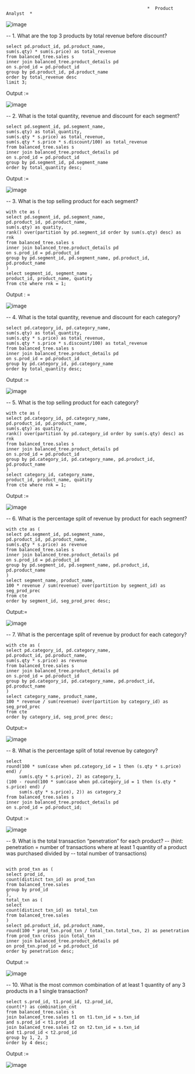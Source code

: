                                                           *  Product Analyst  *
                                                          
![image](https://github.com/VishalNimbolkar/8weeksqlchallenge/assets/80448632/c5d014b0-f851-4daa-99a0-5e42bb6d34ca)



-- 1. What are the top 3 products by total revenue before discount?
```
select pd.product_id, pd.product_name,
sum(s.qty) * sum(s.price) as total_revenue
from balanced_tree.sales s
inner join balanced_tree.product_details pd
on s.prod_id = pd.product_id
group by pd.product_id, pd.product_name
order by total_revenue desc
limit 3;
```

Output := 


![image](https://github.com/VishalNimbolkar/8weeksqlchallenge/assets/80448632/29b41d89-4772-4f64-8c15-c32ff78a8d7e)



-- 2. What is the total quantity, revenue and discount for each segment?
```
select pd.segment_id, pd.segment_name,
sum(s.qty) as total_quantity,
sum(s.qty * s.price) as total_revenue,
sum(s.qty * s.price * s.discount/100) as total_revenue
from balanced_tree.sales s
inner join balanced_tree.product_details pd
on s.prod_id = pd.product_id
group by pd.segment_id, pd.segment_name
order by total_quantity desc;
```

Output := 

![image](https://github.com/VishalNimbolkar/8weeksqlchallenge/assets/80448632/aa9df03d-c721-4b3f-8c7a-77079434ba69)


-- 3. What is the top selling product for each segment?
```
with cte as (
select pd.segment_id, pd.segment_name,
pd.product_id, pd.product_name,
sum(s.qty) as quatity,
rank() over(partition by pd.segment_id order by sum(s.qty) desc) as rnk
from balanced_tree.sales s
inner join balanced_tree.product_details pd
on s.prod_id = pd.product_id
group by pd.segment_id, pd.segment_name, pd.product_id, pd.product_name
)
select segment_id, segment_name , 
product_id, product_name, quatity
from cte where rnk = 1;
```
Output : = 

![image](https://github.com/VishalNimbolkar/8weeksqlchallenge/assets/80448632/e0d2738c-e928-4795-981b-9a96f07fe510)


-- 4. What is the total quantity, revenue and discount for each category?
```
select pd.category_id, pd.category_name,
sum(s.qty) as total_quantity,
sum(s.qty * s.price) as total_revenue,
sum(s.qty * s.price * s.discount/100) as total_revenue
from balanced_tree.sales s
inner join balanced_tree.product_details pd
on s.prod_id = pd.product_id
group by pd.category_id, pd.category_name
order by total_quantity desc;
```

Output := 

![image](https://github.com/VishalNimbolkar/8weeksqlchallenge/assets/80448632/3981f118-f942-4202-9e2d-517767d3af23)



-- 5. What is the top selling product for each category?
```
with cte as (
select pd.category_id, pd.category_name,
pd.product_id, pd.product_name,
sum(s.qty) as quatity,
rank() over(partition by pd.category_id order by sum(s.qty) desc) as rnk
from balanced_tree.sales s
inner join balanced_tree.product_details pd
on s.prod_id = pd.product_id
group by pd.category_id, pd.category_name, pd.product_id, pd.product_name
)
select category_id, category_name, 
product_id, product_name, quatity
from cte where rnk = 1;
```
Output := 

![image](https://github.com/VishalNimbolkar/8weeksqlchallenge/assets/80448632/137bb049-d011-40cd-9c14-e11f0aef0b7b)



-- 6. What is the percentage split of revenue by product for each segment?
```
with cte as (
select pd.segment_id, pd.segment_name,
pd.product_id, pd.product_name,
sum(s.qty * s.price) as revenue
from balanced_tree.sales s
inner join balanced_tree.product_details pd
on s.prod_id = pd.product_id
group by pd.segment_id, pd.segment_name, pd.product_id, pd.product_name
)
select segment_name, product_name,
100 * revenue / sum(revenue) over(partition by segment_id) as seg_prod_prec
from cte
order by segment_id, seg_prod_prec desc;
```
Output:= 

![image](https://github.com/VishalNimbolkar/8weeksqlchallenge/assets/80448632/f42412d4-4e4b-4ba7-ab09-d51f78b2ea8d)


-- 7. What is the percentage split of revenue by product for each category?
```
with cte as (
select pd.category_id, pd.category_name,
pd.product_id, pd.product_name,
sum(s.qty * s.price) as revenue
from balanced_tree.sales s
inner join balanced_tree.product_details pd
on s.prod_id = pd.product_id
group by pd.category_id, pd.category_name, pd.product_id, pd.product_name
)
select category_name, product_name,
100 * revenue / sum(revenue) over(partition by category_id) as seg_prod_prec
from cte
order by category_id, seg_prod_prec desc;
```

Output:= 

![image](https://github.com/VishalNimbolkar/8weeksqlchallenge/assets/80448632/11d0f005-bdca-4cad-b674-d6f71a2ce2ad)


-- 8. What is the percentage split of total revenue by category?
```
select 
round(100 * sum(case when pd.category_id = 1 then (s.qty * s.price) end) /
	 sum(s.qty * s.price), 2) as category_1,
(100 - round(100 * sum(case when pd.category_id = 1 then (s.qty * s.price) end) /
	 sum(s.qty * s.price), 2)) as category_2
from balanced_tree.sales s
inner join balanced_tree.product_details pd
on s.prod_id = pd.product_id;
```

Output := 

![image](https://github.com/VishalNimbolkar/8weeksqlchallenge/assets/80448632/a5c0fdf3-7340-41a5-8eab-2bbdf962d76c)



-- 9. What is the total transaction “penetration” for each product? 
-- (hint: penetration = number of transactions where at least 1 quantity of a product was purchased divided by 
-- total number of transactions)
```

with prod_txn as (
select prod_id,
count(distinct txn_id) as prod_txn
from balanced_tree.sales 
group by prod_id
),
total_txn as (
select
count(distinct txn_id) as total_txn
from balanced_tree.sales 
)
select pd.product_id, pd.product_name,
round(100 * prod_txn.prod_txn / total_txn.total_txn, 2) as penetration
from prod_txn cross join total_txn
inner join balanced_tree.product_details pd
on prod_txn.prod_id = pd.product_id
order by penetration desc;
```

Output := 

![image](https://github.com/VishalNimbolkar/8weeksqlchallenge/assets/80448632/da801615-bddf-44dc-96a9-debdf10375dd)



-- 10. What is the most common combination of at least 1 quantity of any 3 products in a 1 single transaction?
```
select s.prod_id, t1.prod_id, t2.prod_id, 
count(*) as combination_cnt       
from balanced_tree.sales s
join balanced_tree.sales t1 on t1.txn_id = s.txn_id 
and s.prod_id < t1.prod_id
join balanced_tree.sales t2 on t2.txn_id = s.txn_id
and t1.prod_id < t2.prod_id
group by 1, 2, 3
order by 4 desc;
```

Output := 

![image](https://github.com/VishalNimbolkar/8weeksqlchallenge/assets/80448632/32962e10-95cf-4817-a3db-59c4e90f22a4)
